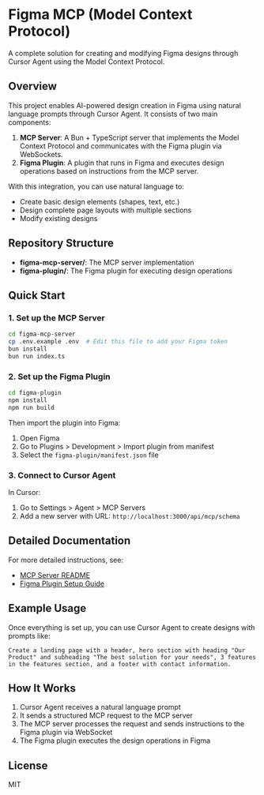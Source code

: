 # Figma MCP (Model Context Protocol)

A complete solution for creating and modifying Figma designs through Cursor Agent using the Model Context Protocol.

## Overview

This project enables AI-powered design creation in Figma using natural language prompts through Cursor Agent. It consists of two main components:

1. **MCP Server**: A Bun + TypeScript server that implements the Model Context Protocol and communicates with the Figma plugin via WebSockets.
2. **Figma Plugin**: A plugin that runs in Figma and executes design operations based on instructions from the MCP server.

With this integration, you can use natural language to:
- Create basic design elements (shapes, text, etc.)
- Design complete page layouts with multiple sections
- Modify existing designs

## Repository Structure

- **figma-mcp-server/**: The MCP server implementation
- **figma-plugin/**: The Figma plugin for executing design operations

## Quick Start

### 1. Set up the MCP Server

```bash
cd figma-mcp-server
cp .env.example .env  # Edit this file to add your Figma token
bun install
bun run index.ts
```

### 2. Set up the Figma Plugin

```bash
cd figma-plugin
npm install
npm run build
```

Then import the plugin into Figma:
1. Open Figma
2. Go to Plugins > Development > Import plugin from manifest
3. Select the `figma-plugin/manifest.json` file

### 3. Connect to Cursor Agent

In Cursor:
1. Go to Settings > Agent > MCP Servers
2. Add a new server with URL: `http://localhost:3000/api/mcp/schema`

## Detailed Documentation

For more detailed instructions, see:
- [MCP Server README](./figma-mcp-server/README.md)
- [Figma Plugin Setup Guide](./figma-plugin/README.md)

## Example Usage

Once everything is set up, you can use Cursor Agent to create designs with prompts like:

```
Create a landing page with a header, hero section with heading "Our Product" and subheading "The best solution for your needs", 3 features in the features section, and a footer with contact information.
```

## How It Works

1. Cursor Agent receives a natural language prompt
2. It sends a structured MCP request to the MCP server
3. The MCP server processes the request and sends instructions to the Figma plugin via WebSocket
4. The Figma plugin executes the design operations in Figma

## License

MIT 